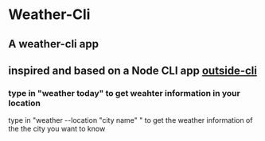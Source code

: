 # Weather-Cli
A weather-cli app
---
## inspired and based on a Node CLI app [outside-cli](https://github.com/timberio/outside-cli)
### type in "weather today" to get weahter information in your location
type in "weather --location "city name" " to get the weather information of the the city you want to know
